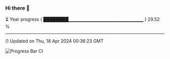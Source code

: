 ### Hi there 👋

⏳ Year progress { ████████▁▁▁▁▁▁▁▁▁▁▁▁▁▁▁▁▁▁▁▁▁▁ } 29.52 %

---

⏰ Updated on Thu, 18 Apr 2024 00:36:23 GMT

![Progress Bar CI](https://github.com/Shyam-Makwana/GitHub-Actions-Demo/workflows/Progress%20Bar%20CI/badge.svg)
